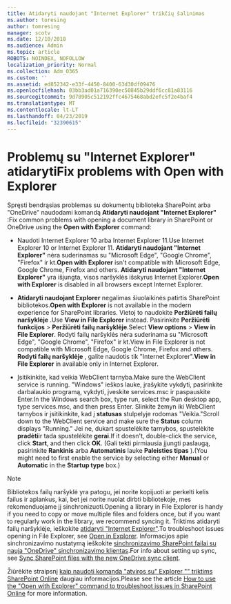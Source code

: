 ```yaml
---
title: Atidaryti naudojant "Internet Explorer" trikčių šalinimas
ms.author: toresing
author: tomresing
manager: scotv
ms.date: 12/10/2018
ms.audience: Admin
ms.topic: article
ROBOTS: NOINDEX, NOFOLLOW
localization_priority: Normal
ms.collection: Adm_O365
ms.custom: ''
ms.assetid: ed852342-e33f-4450-8400-63d30df09476
ms.openlocfilehash: 03bb3ad01a716390ec50845b29ddf6cc81a83116
ms.sourcegitcommit: 9d78905c512192ffc4675468abd2efc5f2e4baf4
ms.translationtype: MT
ms.contentlocale: lt-LT
ms.lasthandoff: 04/23/2019
ms.locfileid: "32390615"
---
```

# <a name="fix-problems-with-open-with-explorer"></a><span data-ttu-id="d7abe-102">Problemų su "Internet Explorer" atidaryti</span><span class="sxs-lookup"><span data-stu-id="d7abe-102">Fix problems with Open with Explorer</span></span>

<span data-ttu-id="d7abe-103">Spręsti bendrąsias problemas su dokumentų biblioteka SharePoint arba "OneDrive" naudodami komandą **Atidaryti naudojant "Internet Explorer"** :</span><span class="sxs-lookup"><span data-stu-id="d7abe-103">Fix common problems with opening a document library in SharePoint or OneDrive using the **Open with Explorer** command:</span></span> 
  
- <span data-ttu-id="d7abe-104">Naudoti Internet Explorer 10 arba Internet Explorer 11.</span><span class="sxs-lookup"><span data-stu-id="d7abe-104">Use Internet Explorer 10 or Internet Explorer 11.</span></span> <span data-ttu-id="d7abe-105">**Atidaryti naudojant "Internet Explorer"** nėra suderinamas su "Microsoft Edge", "Google Chrome", "Firefox" ir kt.</span><span class="sxs-lookup"><span data-stu-id="d7abe-105">**Open with Explorer** isn't compatible with Microsoft Edge, Google Chrome, Firefox and others.</span></span> <span data-ttu-id="d7abe-106">**Atidaryti naudojant "Internet Explorer"** yra išjungta, visos naršyklės išskyrus Internet Explorer.</span><span class="sxs-lookup"><span data-stu-id="d7abe-106">**Open with Explorer** is disabled in all browsers except Internet Explorer.</span></span> 
    
- <span data-ttu-id="d7abe-107">**Atidaryti naudojant Explorer** negalimas šiuolaikinės patirtis SharePoint bibliotekos.</span><span class="sxs-lookup"><span data-stu-id="d7abe-107">**Open with Explorer** is not available in the modern experience for SharePoint libraries.</span></span> <span data-ttu-id="d7abe-108">Vietoj to naudokite **Peržiūrėti failų naršyklėje** .</span><span class="sxs-lookup"><span data-stu-id="d7abe-108">Use **View in File Explorer** instead.</span></span> <span data-ttu-id="d7abe-109">Pasirinkite **Peržiūrėti funkcijos** \> **Peržiūrėti failų naršyklėje**.</span><span class="sxs-lookup"><span data-stu-id="d7abe-109">Select **View options** \> **View in File Explorer**.</span></span> <span data-ttu-id="d7abe-110">Rodyti failų naršyklės nėra suderinama su "Microsoft Edge", "Google Chrome", "Firefox" ir kt.</span><span class="sxs-lookup"><span data-stu-id="d7abe-110">View in File Explorer is not compatible with Microsoft Edge, Google Chrome, Firefox and others.</span></span> <span data-ttu-id="d7abe-111">**Rodyti failų naršyklėje** , galite naudotis tik "Internet Explorer".</span><span class="sxs-lookup"><span data-stu-id="d7abe-111">**View in File Explorer** in available only in Internet Explorer.</span></span> 
    
- <span data-ttu-id="d7abe-112">Įsitikinkite, kad veikia WebClient tarnyba.</span><span class="sxs-lookup"><span data-stu-id="d7abe-112">Make sure the WebClient service is running.</span></span> <span data-ttu-id="d7abe-113">"Windows" ieškos lauke, įrašykite vykdyti, pasirinkite darbalaukio programą, vykdyti, įveskite services.msc ir paspauskite Enter.</span><span class="sxs-lookup"><span data-stu-id="d7abe-113">In the Windows search box, type run, select the Run desktop app, type services.msc, and then press Enter.</span></span> <span data-ttu-id="d7abe-114">Slinkite žemyn iki WebClient tarnybos ir įsitikinkite, kad į **statusas** stulpelyje rodomas "Veikia."</span><span class="sxs-lookup"><span data-stu-id="d7abe-114">Scroll down to the WebClient service and make sure the **Status** column displays "Running."</span></span> <span data-ttu-id="d7abe-115">Jei ne, dukart spustelėkite tarnybos, spustelėkite **pradėti**ir tada spustelėkite **gerai**.</span><span class="sxs-lookup"><span data-stu-id="d7abe-115">If it doesn't, double-click the service, click **Start**, and then click **OK**.</span></span> <span data-ttu-id="d7abe-116">(Gali tekti pirmiausia įjungti paslaugą, pasirinkite **Rankinis** arba **Automatinis** lauke **Paleisties tipas** ).</span><span class="sxs-lookup"><span data-stu-id="d7abe-116">(You might need to first enable the service by selecting either **Manual** or **Automatic** in the **Startup type** box.)</span></span> 
    
> [!NOTE]
> <span data-ttu-id="d7abe-117">Bibliotekos failų naršyklė yra patogu, jei norite kopijuoti ar perkelti kelis failus ir aplankus, kai, bet jei norite nuolat dirbti bibliotekoje, mes rekomenduojame jį sinchronizuoti.</span><span class="sxs-lookup"><span data-stu-id="d7abe-117">Opening a library in File Explorer is handy if you need to copy or move multiple files and folders once, but if you want to regularly work in the library, we recommend syncing it.</span></span> <span data-ttu-id="d7abe-118">Triktims atidaryti failų naršyklėje, ieškokite [atidaryti "Internet Explorer"](https://go.microsoft.com/fwlink/?linkid=871665).</span><span class="sxs-lookup"><span data-stu-id="d7abe-118">To troubleshoot issues opening in File Explorer, see [Open in Explorer](https://go.microsoft.com/fwlink/?linkid=871665).</span></span> <span data-ttu-id="d7abe-119">Informacijos apie sinchronizavimo nustatymą ieškokite [sinchronizavimo SharePoint failai su nauja "OneDrive" sinchronizavimo klientas](https://go.microsoft.com/fwlink/?linkid=871666).</span><span class="sxs-lookup"><span data-stu-id="d7abe-119">For info about setting up sync, see [Sync SharePoint files with the new OneDrive sync client](https://go.microsoft.com/fwlink/?linkid=871666).</span></span>
  
<span data-ttu-id="d7abe-120">Žiūrėkite straipsnį [kaip naudoti komandą "atviros su" Explorer "" triktims SharePoint Online](https://support.office.com/article/How-to-use-the-Open-with-Explorer-command-to-troubleshoot-issues-in-SharePoint-Online-87155331-0c92-4224-a4c1-da5c21c4ade4) daugiau informacijos.</span><span class="sxs-lookup"><span data-stu-id="d7abe-120">Please see the article [How to use the "Open with Explorer" command to troubleshoot issues in SharePoint Online](https://support.office.com/article/How-to-use-the-Open-with-Explorer-command-to-troubleshoot-issues-in-SharePoint-Online-87155331-0c92-4224-a4c1-da5c21c4ade4) for more information.</span></span> 
  

